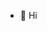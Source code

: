 - 👋 Hi
<!---
stephinext/stephinext is a ✨ special ✨ repository because its `README.md` (this file) appears on your GitHub profile.
You can click the Preview link to take a look at your changes.
--->

